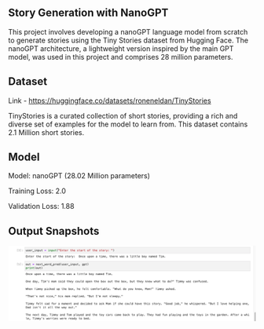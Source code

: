 ## Story Generation with NanoGPT


This project involves developing a nanoGPT language model from scratch to generate stories using the Tiny Stories dataset from Hugging Face. The nanoGPT architecture, a lightweight version inspired by the main GPT model, was used in this project and comprises 28 million parameters.

## Dataset
 Link - https://huggingface.co/datasets/roneneldan/TinyStories
 
 TinyStories is a curated collection of short stories, providing a rich and diverse set of examples for the model to learn from. This dataset contains 2.1 Million short stories.

## Model 
Model: nanoGPT (28.02 Million parameters)

Training Loss: 2.0

Validation Loss: 1.88


## Output Snapshots 

![Alt text](Images/OutputSnap.png)

